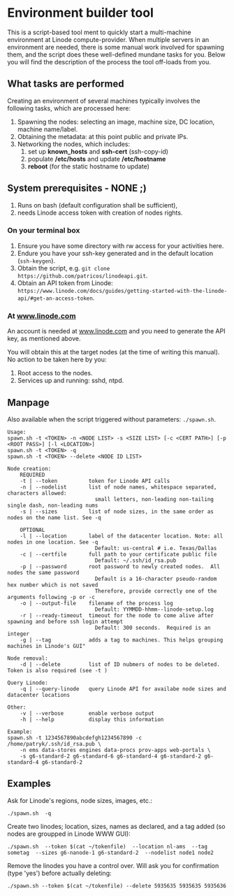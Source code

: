 # Environment builder tool

This is a script-based tool ment to quickly start a multi-machine environment at Linode compute-provider.  When multiple servers in an environment are needed, there is some manual work involved for spawning them, and the script does these well-defined mundane tasks for you.  Below you will find the description of the process the tool off-loads from you.

## What tasks are performed

Creating an environment of several machines typically involves the following tasks, which are processed here:

1. Spawning the nodes: selecting an image, machine size, DC location, machine name/label.
1. Obtaining the metadata:  at this point public and private IPs.
1. Networking the nodes, which includes:
   1. set up **known_hosts** and **ssh-cert** (ssh-copy-id)
   1. populate **/etc/hosts** and update **/etc/hostname**
   1. **reboot** (for the static hostname to update)
  
## System prerequisites - NONE ;)

1. Runs on bash (default configuration shall be sufficient),
1. needs Linode access token with creation of nodes rights.

### On your terminal box

1. Ensure you have some directory with rw access for your activities here.
1. Endure you have your ssh-key generated and in the default location (`ssh-keygen`).
1. Obtain the script, e.g. `git clone https://github.com/patricos/linodeapi.git`.
1. Obtain an API token from Linode: `https://www.linode.com/docs/guides/getting-started-with-the-linode-api/#get-an-access-token`.

### At www.linode.com

An account is needed at www.linode.com and you need to generate the API key, as mentioned above.

You will obtain this at the target nodes (at the time of writing this manual).  No action to be taken here by you:

1. Root access to the nodes.
1. Services up and running: sshd, ntpd.

## Manpage

Also available when the script triggered without parameters: `./spawn.sh`.

```
Usage:
spawn.sh -t <TOKEN> -n <NODE LIST> -s <SIZE LIST> [-c <CERT PATH>] [-p <ROOT PASS>] [-l <LOCATION>]
spawn.sh -t <TOKEN> -q
spawn.sh -t <TOKEN> --delete <NODE ID LIST>

Node creation:
    REQUIRED
    -t | --token          token for Linode API calls
    -n | --nodelist       list of node names, whitespace separated, characters allowed:
                            small letters, non-leading non-tailing single dash, non-leading nums
    -s | --sizes          list of node sizes, in the same order as nodes on the name list. See -q

    OPTIONAL
    -l | --location       label of the datacenter location. Note: all nodes in one location. See -q
                            Default: us-central # i.e. Texas/Dallas
    -c | --certfile       full path to your certificate public file
                            Default: ~/.ssh/id_rsa.pub
    -p | --password       root password to newly created nodes.  All nodes the same password
                            Default is a 16-character pseudo-random hex number which is not saved
                            Therefore, provide correctly one of the arguments following -p or -c
    -o | --output-file    filename of the process log
                            Default: YYMMDD-hhmm--linode-setup.log
    -r | --ready-timeout  timeout for the node to come alive after spawning and before ssh login attempt
                            Default: 300 seconds.  Required is an integer
    -g | --tag            adds a tag to machines. This helps grouping machines in Linode's GUI"

Node removal:
    -d | --delete         list of ID nubmers of nodes to be deleted.  Token is also required (see -t )

Query Linode:
    -q | --query-linode   query Linode API for availabe node sizes and datacenter locations

Other:
    -v | --verbose        enable verbose output
    -h | --help           display this information

Example:
spawn.sh -t 1234567890abcdefgh1234567890 -c /home/patryk/.ssh/id_rsa.pub \
    -n ems data-stores engines data-procs prov-apps web-portals \
    -s g6-standard-2 g6-standard-6 g6-standard-4 g6-standard-2 g6-standard-4 g6-standard-2
```

## Examples

Ask for Linode's regions, node sizes, images, etc.:

`./spawn.sh  -q`

Create two linodes; location, sizes, names as declared, and a tag added (so nodes are groupped in Linode WWW GUI):

`./spawn.sh  --token $(cat ~/tokenfile)  --location nl-ams  --tag sometag  --sizes g6-nanode-1 g6-standard-2  --nodelist node1 node2`

Remove the linodes you have a control over.  Will ask you for confirmation (type 'yes') before actually deleting:

`./spawn.sh --token $(cat ~/tokenfile) --delete 5935635 5935635 5935636`

